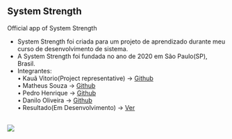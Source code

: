 ## System Strength

Official app of System Strength<br/>

- System Strength foi criada para um projeto de aprendizado durante meu curso de desenvolvimento de sistema.
- A System Strength foi fundada no ano de 2020 em São Paulo(SP), Brasil.
- Integrantes:<br/>
• Kauã Vitorio(Project representative) → [Github](https://github.com/Kauavitorio)<br/>
• Matheus Souza → [Github](https://github.com/Theus03)<br/>
• Pedro Henrique → [Github](https://github.com/pedrohmmf)<br/>
• Danilo Oliveira → [Github](https://github.com/daniloosi)<br/>
• Resultado(Em Desenvolvimento) → [Ver](https://kauavitorio.com/projetos/system)<br/>
<br/>
<img src="https://cdn.discordapp.com/attachments/746113062771359897/766103522700689478/1.png">
